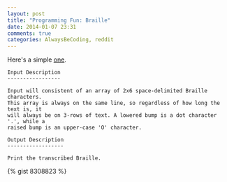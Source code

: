 ```yaml
---
layout: post
title: "Programming Fun: Braille"
date: 2014-01-07 23:31
comments: true
categories: AlwaysBeCoding, reddit
---
```


Here's a simple [one](http://www.reddit.com/r/dailyprogrammer/comments/1s061q/120313_challenge_143_easy_braille/).

```
Input Description
-----------------

Input will consistent of an array of 2x6 space-delimited Braille characters.
This array is always on the same line, so regardless of how long the text is, it
will always be on 3-rows of text. A lowered bump is a dot character '.', while a
raised bump is an upper-case 'O' character.

Output Description
------------------

Print the transcribed Braille.
```

{% gist 8308823 %}

